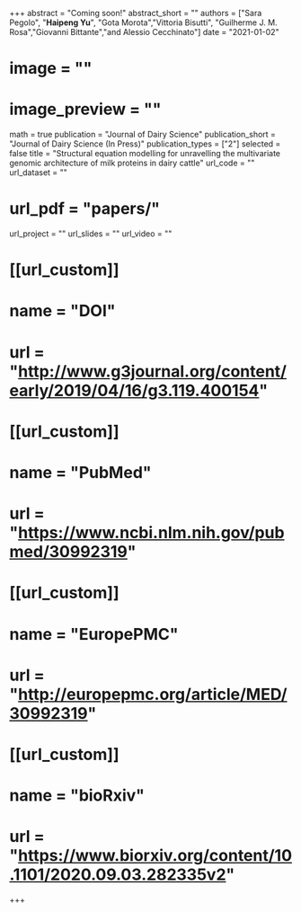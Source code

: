 +++ 
abstract = "Coming soon!"
abstract_short = ""
authors = ["Sara Pegolo", "__Haipeng Yu__", "Gota Morota","Vittoria Bisutti", "Guilherme J. M. Rosa","Giovanni Bittante","and Alessio Cecchinato"]
date = "2021-01-02"
# image = ""
# image_preview = ""
math = true
publication = "Journal of Dairy Science"
publication_short = "Journal of Dairy Science (In Press)"
publication_types = ["2"]
selected = false
title = "Structural equation modelling for unravelling the multivariate genomic architecture of milk proteins in dairy cattle"
url_code = ""
url_dataset = ""
# url_pdf = "papers/"
url_project = ""
url_slides = ""
url_video = ""

# [[url_custom]]
# name = "DOI"
# url = "http://www.g3journal.org/content/early/2019/04/16/g3.119.400154"
# 
# [[url_custom]]
# name = "PubMed"
# url = "https://www.ncbi.nlm.nih.gov/pubmed/30992319"
# 
# [[url_custom]]
# name = "EuropePMC"
# url = "http://europepmc.org/article/MED/30992319"

# [[url_custom]]
# name = "bioRxiv"
# url = "https://www.biorxiv.org/content/10.1101/2020.09.03.282335v2"
+++

